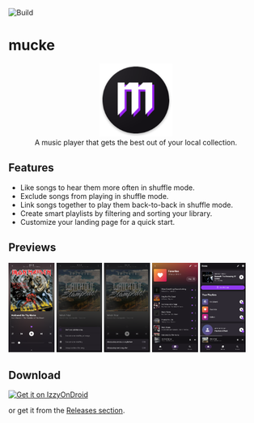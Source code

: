 ![Build](https://github.com/moritz-weber/mucke/workflows/Build/badge.svg)


# mucke

<p align="center">
<img src="src/android/app/src/main/res/mipmap-xxxhdpi/ic_launcher.png" width="144px"/>
<br>
A music player that gets the best out of your local collection.
</p>

<!-- A music player that treats your precious files like no one else. -->

## Features

- Like songs to hear them more often in shuffle mode.
- Exclude songs from playing in shuffle mode.
- Link songs together to play them back-to-back in shuffle mode.
- Create smart playlists by filtering and sorting your library.
- Customize your landing page for a quick start.

## Previews

<img src="metadata/en-US/images/phoneScreenshots/1.png" width="18%" />&nbsp;<img src="metadata/en-US/images/phoneScreenshots/2.png" width="18%" />&nbsp;<img src="metadata/en-US/images/phoneScreenshots/3.png" width="18%" />&nbsp;<img src="metadata/en-US/images/phoneScreenshots/4.png" width="18%" />&nbsp;<img src="metadata/en-US/images/phoneScreenshots/5.png" width="18%" />

## Download

[<img src="https://gitlab.com/IzzyOnDroid/repo/-/raw/master/assets/IzzyOnDroid.png"
     alt="Get it on IzzyOnDroid"
     height="80">](https://apt.izzysoft.de/fdroid/index/apk/rocks.mucke)

or get it from the [Releases section](https://github.com/moritz-weber/mucke/releases/latest).
